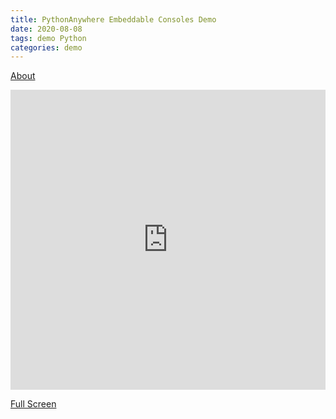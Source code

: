 ```yaml
---
title: PythonAnywhere Embeddable Consoles Demo
date: 2020-08-08
tags: demo Python
categories: demo
---
```


[About](https://help.pythonanywhere.com/pages/EmbeddedConsoles)

<iframe style="width: 100%; height: 480; border: none;" name="embedded_python_anywhere" src="https://www.pythonanywhere.com/embedded3/"></iframe>

[Full Screen](https://www.pythonanywhere.com/embedded3/)
